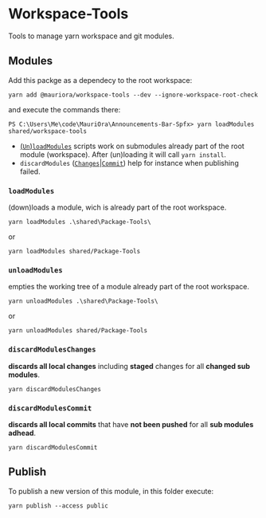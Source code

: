 # Workspace-Tools

Tools to manage yarn workspace and git modules.

## Modules

Add this packge as a dependecy to the root workspace:

`yarn add @mauriora/workspace-tools --dev --ignore-workspace-root-check`

and execute the commands there:

```shell
PS C:\Users\Me\code\MauriOra\Announcements-Bar-Spfx> yarn loadModules shared/workspace-tools
```

- [(`Un`)]($unloadmodules)[`loadModules`](#loadmodules) scripts work on submodules already part of the root module (workspace).
After (un)loading it will call `yarn install`.
- `discardModules` ([`Changes`](#discardmoduleschanges)|[`Commit`]($discardmodulescommit)) help for instance when publishing failed.

### `loadModules`

(down)loads a module, wich is already part of the root workspace.

```shell
yarn loadModules .\shared\Package-Tools\
```

or

```shell
yarn loadModules shared/Package-Tools
```

### `unloadModules`

empties the working tree of a module already part of the root workspace.

```shell
yarn unloadModules .\shared\Package-Tools\
```

or

```shell
yarn unloadModules shared/Package-Tools
```

### `discardModulesChanges`

**discards all local changes** including **staged** changes for all **changed sub modules**.

```shell
yarn discardModulesChanges
```

### `discardModulesCommit`

**discards all local commits** that have **not been pushed** for all **sub modules adhead**.

```shell
yarn discardModulesCommit
```

## Publish

To publish a new version of this module, in this folder execute:

```shell
yarn publish --access public
```
